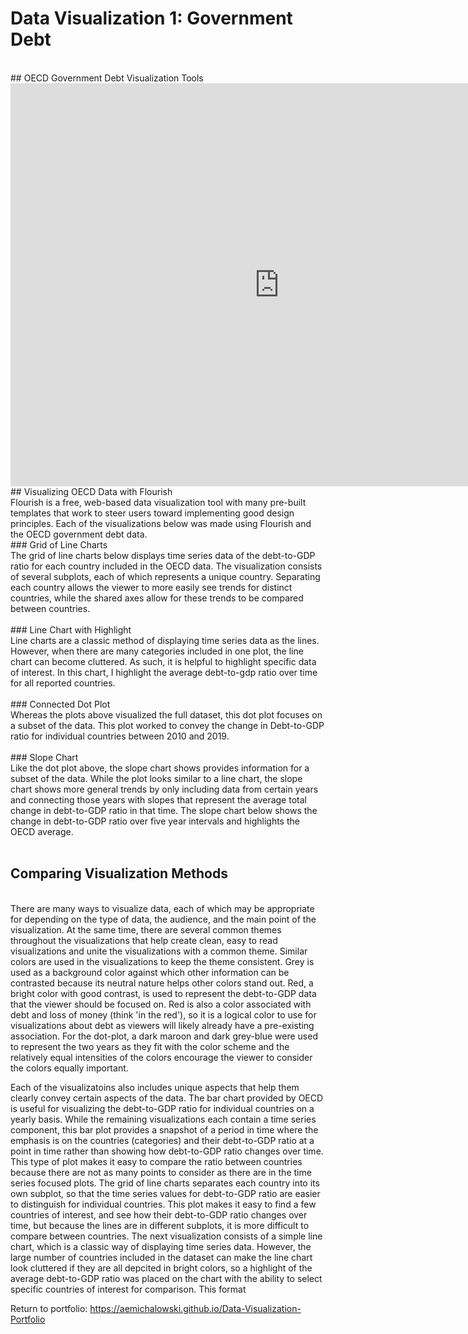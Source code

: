 # Data Visualization 1: Government Debt
<br />
## OECD Government Debt Visualization Tools
<br />
<iframe src="https://data.oecd.org/chart/6vwE" width="860" height="645" style="border: 0" mozallowfullscreen="true" webkitallowfullscreen="true" allowfullscreen="true"><a href="https://data.oecd.org/chart/6vwE" target="_blank">OECD Chart: General government debt, Total, % of GDP, Annual, 2019</a></iframe>
<br />
## Visualizing OECD Data with Flourish
<br />
Flourish is a free, web-based data visualization tool with many pre-built templates that work to steer users toward implementing good design principles. Each of the visualizations below was made using Flourish and the OECD government debt data.
<br />
### Grid of Line Charts
<br />
The grid of line charts below displays time series data of the debt-to-GDP ratio for each country included in the OECD data. The visualization consists of several subplots, each of which represents a unique country. Separating each country allows the viewer to more easily see trends for distinct countries, while the shared axes allow for these trends to be compared between countries.
<br />

<div class="flourish-embed flourish-chart" data-src="visualisation/7697432"><script src="https://public.flourish.studio/resources/embed.js"></script></div>
<br />
### Line Chart with Highlight
<br />
Line charts are a classic method of displaying time series data as the lines. However, when there are many categories included in one plot, the line chart can become cluttered. As such, it is helpful to highlight specific data of interest. In this chart, I highlight the average debt-to-gdp ratio over time for all reported countries.
<br />
<div class="flourish-embed flourish-chart" data-src="visualisation/7701336"><script src="https://public.flourish.studio/resources/embed.js"></script></div>
<br />
### Connected Dot Plot
<br />
Whereas the plots above visualized the full dataset, this dot plot focuses on a subset of the data. This plot worked to convey the change in Debt-to-GDP ratio for individual countries between 2010 and 2019. 
<br />
<div class="flourish-embed flourish-scatter" data-src="visualisation/7700575"><script src="https://public.flourish.studio/resources/embed.js"></script></div>
<br />
### Slope Chart
<br />
Like the dot plot above, the slope chart shows provides information for a subset of the data. While the plot looks similar to a line chart, the slope chart shows more general trends by only including data from certain years and connecting those years with slopes that represent the average total change in debt-to-GDP ratio in that time. The slope chart below shows the change in debt-to-GDP ratio over five year intervals and highlights the OECD average. 
<br />
<div class="flourish-embed flourish-slope" data-src="visualisation/7701188"><script src="https://public.flourish.studio/resources/embed.js"></script></div>
<br />

## Comparing Visualization Methods
<br />
There are many ways to visualize data, each of which may be appropriate for depending on the type of data, the audience, and the main point of the visualization. At the same time, there are several common themes throughout the visualizations that help create clean, easy to read visualizations and unite the visualizations with a common theme. Similar colors are used in the visualizations to keep the theme consistent. Grey is used as a background color against which other information can be contrasted because its neutral nature helps other colors stand out. Red, a bright color with good contrast, is used to represent the debt-to-GDP data that the viewer should be focused on. Red is also a color associated with debt and loss of money (think 'in the red'), so it is a logical color to use for visualizations about debt as viewers will likely already have a pre-existing association. For the dot-plot, a dark maroon and dark grey-blue were used to represent the two years as they fit with the color scheme and the relatively equal intensities of the colors encourage the viewer to consider the colors equally important. 

Each of the visualizatoins also includes unique aspects that help them clearly convey certain aspects of the data. The bar chart provided by OECD is useful for visualizing the debt-to-GDP ratio for individual countries on a yearly basis. While the remaining visualizations each contain a time series component, this bar plot provides a snapshot of a period in time where the emphasis is on the countries (categories) and their debt-to-GDP ratio at a point in time rather than showing how debt-to-GDP ratio changes over time. This type of plot makes it easy to compare the ratio between countries because there are not as many points to consider as there are in the time series focused plots. The grid of line charts separates each country into its own subplot, so that the time series values for debt-to-GDP ratio are easier to distinguish for individual countries. This plot makes it easy to find a few countries of interest, and see how their debt-to-GDP ratio changes over time, but because the lines are in different subplots, it is more difficult to compare between countries. The next visualization consists of a simple line chart, which is a classic way of displaying time series data. However, the large number of countries included in the dataset can make the line chart look cluttered if they are all depcited in bright colors, so a highlight of the average debt-to-GDP ratio was placed on the chart with the ability to select specific countries of interest for comparison. This format 

Return to portfolio: https://aemichalowski.github.io/Data-Visualization-Portfolio
